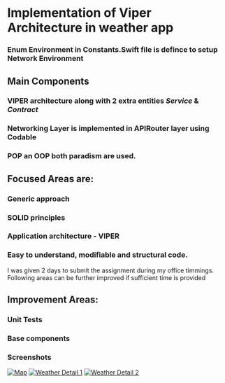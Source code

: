 
# Implementation of Viper Architecture in weather app

### Enum Environment in Constants.Swift file is defince to setup Network Environment

## Main Components
### VIPER architecture along with 2 extra entities *Service* & *Contract* 
### Networking Layer is implemented in APIRouter layer using Codable
### POP an OOP both paradism are used.


## Focused Areas are:
### Generic approach
### SOLID principles
### Application architecture - VIPER 
### Easy to understand, modifiable and structural code. 


I was given 2 days to submit the assignment during my office timmings. Following areas can be further improved if sufficient time is provided


## Improvement Areas:
### Unit Tests
### Base components

### Screenshots
[![Map](https://raw.githubusercontent.com/khawars/KSTokenView/screenshots/screenshots/iphone1-thumb.png)](https://raw.githubusercontent.com/khawars/KSTokenView/screenshots/screenshots/iphone1.png)
[![Weather Detail 1](https://raw.githubusercontent.com/khawars/KSTokenView/screenshots/screenshots/iphone2-thumb.png)](https://raw.githubusercontent.com/khawars/KSTokenView/screenshots/screenshots/iphone2.png)
[![Weather Detail 2](https://raw.githubusercontent.com/khawars/KSTokenView/screenshots/screenshots/iphone3-thumb.png)](https://raw.githubusercontent.com/khawars/KSTokenView/screenshots/screenshots/iphone3.png)
